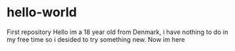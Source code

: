 # hello-world
First repository
Hello im a 18 year old from Denmark, i have nothing to do in my free time so i desided to try something new. Now im here
